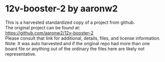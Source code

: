 
# 12v-booster-2 by aaronw2  
This is a harvested standardized copy of a project from github.  
The original project can be found at:  
https://github.com/aaronw2/12v-booster-2  
Please consult that link for additional, details, files, and license information.  
Note: It was auto harvested and if the original repo had more than one board file or anything out of the ordinary the files here are likely not representative.  
    